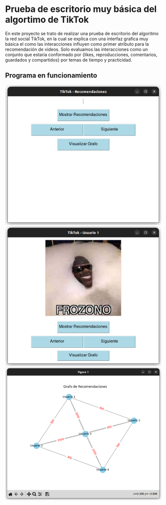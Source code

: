 # Prueba de escritorio muy básica del algortimo de TikTok

En este proyecto se trato de realizar una prueba de escritorio del algoritmo la red social TikTok, en la cual se explica con una interfaz grafica muy básica el como las interacciones influyen como primer atributo para la recomendación de videos. Solo evaluamos las interacciones como un conjunto que estaria conformado por {likes, reproducciones, comentarios, guardados y compartidos} por temas de tiempo y practicidad.

## Programa en funcionamiento
![primer video que saldria por las interacciones que tendria](cuarta.png)
![segundo video que saldria por las interacciones que tendria](tercera.png)
![grafo que se crearia, no dirigido](primera.png)
